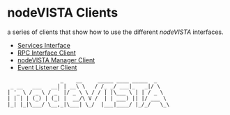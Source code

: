 # nodeVISTA Clients

a series of clients that show how to use the different _nodeVISTA_ interfaces.

* [Services Interface](https://github.com/vistadataproject/nodeVISTAClients/tree/master/services)
* [RPC Interface Client](https://github.com/vistadataproject/nodeVISTAClients/tree/master/rpcClient)
* [nodeVISTA Manager Client](https://github.com/vistadataproject/nodeVISTAClients/tree/master/nodeVISTAManager)
* [Event Listener Client](https://github.com/vistadataproject/nodeVISTAClients/tree/master/event)


```
                 _    __     _____ ____ _____  _
 _ __   ___   __| | __\ \   / /_ _/ ___|_   _|/ \
| '_ \ / _ \ / _` |/ _ \ \ / / | |\___ \ | | / _ \
| | | | (_) | (_| |  __/\ V /  | | ___) || |/ ___ \
|_| |_|\___/ \__,_|\___| \_/  |___|____/ |_/_/   \_\

```

